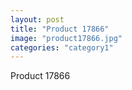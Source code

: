 ```yaml
---
layout: post
title: "Product 17866"
image: "product17866.jpg"
categories: "category1"
---
```

Product 17866
